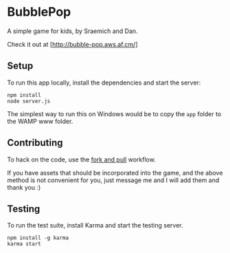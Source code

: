 # BubblePop

A simple game for kids, by Sraemich and Dan.

Check it out at [http://bubble-pop.aws.af.cm/]

## Setup

To run this app locally, install the dependencies and start the server:

```
npm install
node server.js
```

The simplest way to run this on Windows would be to copy the `app` folder to the WAMP www folder.

## Contributing

To hack on the code, use the [fork and pull](https://github.com/sevntu-checkstyle/sevntu.checkstyle/wiki/Development-workflow-with-Git%3A-Fork,-Branching,-Commits,-and-Pull-Request) workflow.

If you have assets that should be incorporated into the game, and the above method is not convenient for you, just message me and I will add them and thank you :)

## Testing

To run the test suite, install Karma and start the testing server.

```
npm install -g karma
karma start
```
